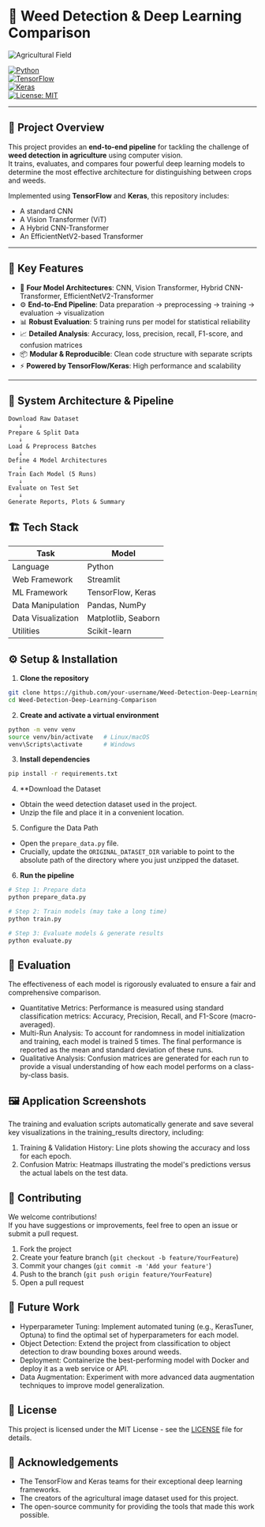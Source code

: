 # 🌿 Weed Detection & Deep Learning Comparison

![Agricultural Field](https://encrypted-tbn2.gstatic.com/licensed-image?q=tbn:ANd9GcRwjbHPPxo2vTBhEyWTJxGliEhoO6BHft1oMKDTCrB-JlomTKaxO5BcoBtkom6dHtamMI-_G8pUPJOXl-yvTu9TZIlangO_pFQdaymeS8sWE7LSe3Q)

[![Python](https://img.shields.io/badge/Python-3.8%2B-blue.svg)](https://www.python.org/)  
[![TensorFlow](https://img.shields.io/badge/TensorFlow-2.x-orange.svg)](https://www.tensorflow.org/)  
[![Keras](https://img.shields.io/badge/Keras-Deep%20Learning-red.svg)](https://keras.io/)  
[![License: MIT](https://img.shields.io/badge/License-MIT-green.svg)](LICENSE)

---

## 🚀 Project Overview
This project provides an **end-to-end pipeline** for tackling the challenge of **weed detection in agriculture** using computer vision.  
It trains, evaluates, and compares four powerful deep learning models to determine the most effective architecture for distinguishing between crops and weeds.  

Implemented using **TensorFlow** and **Keras**, this repository includes:
- A standard CNN  
- A Vision Transformer (ViT)  
- A Hybrid CNN-Transformer  
- An EfficientNetV2-based Transformer  

---

## 🎯 Key Features
- 🧠 **Four Model Architectures**: CNN, Vision Transformer, Hybrid CNN-Transformer, EfficientNetV2-Transformer  
- ⚙ **End-to-End Pipeline**: Data preparation → preprocessing → training → evaluation → visualization  
- 📊 **Robust Evaluation**: 5 training runs per model for statistical reliability  
- 📈 **Detailed Analysis**: Accuracy, loss, precision, recall, F1-score, and confusion matrices  
- 📦 **Modular & Reproducible**: Clean code structure with separate scripts  
- ⚡ **Powered by TensorFlow/Keras**: High performance and scalability  

---

## 🧩 System Architecture & Pipeline
```text
Download Raw Dataset 
   ↓
Prepare & Split Data 
   ↓
Load & Preprocess Batches 
   ↓
Define 4 Model Architectures 
   ↓
Train Each Model (5 Runs) 
   ↓
Evaluate on Test Set 
   ↓
Generate Reports, Plots & Summary
```

## 🏗️ Tech Stack

| Task | Model |
|------|-------|
| Language | Python |
| Web Framework | Streamlit |
| ML Framework | TensorFlow, Keras |
| Data Manipulation | Pandas, NumPy |
| Data Visualization | Matplotlib, Seaborn |
| Utilities | Scikit-learn |


## ⚙️ Setup & Installation

1. **Clone the repository**
```bash
git clone https://github.com/your-username/Weed-Detection-Deep-Learning-Comparison.git
cd Weed-Detection-Deep-Learning-Comparison
```

2. **Create and activate a virtual environment**
```bash
python -m venv venv
source venv/bin/activate   # Linux/macOS
venv\Scripts\activate      # Windows
```

3. **Install dependencies**
```bash
pip install -r requirements.txt
```

4. **Download the Dataset
  - Obtain the weed detection dataset used in the project.
  - Unzip the file and place it in a convenient location.

5. Configure the Data Path
  - Open the `prepare_data.py` file.
  - Crucially, update the `ORIGINAL_DATASET_DIR` variable to point to the absolute path of the directory where you just unzipped the dataset.

6. **Run the pipeline**
```bash
# Step 1: Prepare data
python prepare_data.py

# Step 2: Train models (may take a long time)
python train.py

# Step 3: Evaluate models & generate results
python evaluate.py
```

## 🧪 Evaluation

The effectiveness of each model is rigorously evaluated to ensure a fair and comprehensive comparison.
- Quantitative Metrics: Performance is measured using standard classification metrics: Accuracy, Precision, Recall, and F1-Score (macro-averaged).
- Multi-Run Analysis: To account for randomness in model initialization and training, each model is trained 5 times. The final performance is reported as the mean and standard deviation of these runs.
- Qualitative Analysis: Confusion matrices are generated for each run to provide a visual understanding of how each model performs on a class-by-class basis.

## 🖼️ Application Screenshots
The training and evaluation scripts automatically generate and save several key visualizations in the training_results directory, including:
1. Training & Validation History: Line plots showing the accuracy and loss for each epoch.
2. Confusion Matrix: Heatmaps illustrating the model's predictions versus the actual labels on the test data.

## 🤝 Contributing
We welcome contributions!  
If you have suggestions or improvements, feel free to open an issue or submit a pull request.

1. Fork the project
2. Create your feature branch (`git checkout -b feature/YourFeature`)
3. Commit your changes (`git commit -m 'Add your feature'`)
4. Push to the branch (`git push origin feature/YourFeature`)
5. Open a pull request

## 📝 Future Work

- Hyperparameter Tuning: Implement automated tuning (e.g., KerasTuner, Optuna) to find the optimal set of hyperparameters for each model.
- Object Detection: Extend the project from classification to object detection to draw bounding boxes around weeds.
- Deployment: Containerize the best-performing model with Docker and deploy it as a web service or API.
- Data Augmentation: Experiment with more advanced data augmentation techniques to improve model generalization.

## 📜 License

This project is licensed under the MIT License - see the [LICENSE](LICENSE) file for details.

## 🙌 Acknowledgements

- The TensorFlow and Keras teams for their exceptional deep learning frameworks.
- The creators of the agricultural image dataset used for this project.
- The open-source community for providing the tools that made this work possible.
